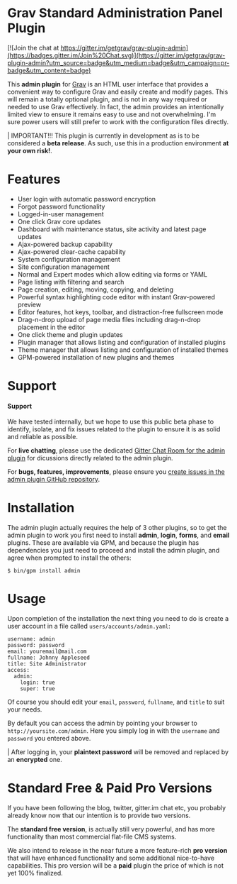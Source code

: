 # Grav Standard Administration Panel Plugin

[![Join the chat at https://gitter.im/getgrav/grav-plugin-admin](https://badges.gitter.im/Join%20Chat.svg)](https://gitter.im/getgrav/grav-plugin-admin?utm_source=badge&utm_medium=badge&utm_campaign=pr-badge&utm_content=badge)

This **admin plugin** for [Grav](http://github.com/getgrav/grav) is an HTML user interface that provides a convenient way to configure Grav and easily create and modify pages.  This will remain a totally optional plugin, and is not in any way required or needed to use Grav effectively.  In fact, the admin provides an intentionally limited view to ensure it remains easy to use and not overwhelming.  I'm sure power users will still prefer to work with the configuration files directly.

| IMPORTANT!!! This plugin is currently in development as is to be considered a **beta release**.  As such, use this in a production environment **at your own risk!**.

# Features

* User login with automatic password encryption
* Forgot password functionality
* Logged-in-user management
* One click Grav core updates
* Dashboard with maintenance status, site activity and latest page updates
* Ajax-powered backup capability
* Ajax-powered clear-cache capability
* System configuration management
* Site configuration management
* Normal and Expert modes which allow editing via forms or YAML
* Page listing with filtering and search
* Page creation, editing, moving, copying, and deleting
* Powerful syntax highlighting code editor with instant Grav-powered preview
* Editor features, hot keys, toolbar, and distraction-free fullscreen mode
* Drag-n-drop upload of page media files including drag-n-drop placement in the editor
* One click theme and plugin updates
* Plugin manager that allows listing and configuration of installed plugins
* Theme manager that allows listing and configuration of installed themes
* GPM-powered installation of new plugins and themes

# Support

#### Support

We have tested internally, but we hope to use this public beta phase to identify, isolate, and fix issues related to the plugin to ensure it is as solid and reliable as possible.

For **live chatting**, please use the dedicated [Gitter Chat Room for the admin plugin](https://gitter.im/grav/grav-plugin-admin) for dicussions directly related to the admin plugin.

For **bugs, features, improvements**, please ensure you [create issues in the admin plugin GitHub repository](https://github.com/grav/grav-plugin-admin).

# Installation

The admin plugin actually requires the help of 3 other plugins, so to get the admin plugin to work you first need to install **admin**, **login**, **forms**, and **email** plugins.  These are available via GPM, and because the plugin has dependencies you just need to proceed and install the admin plugin, and agree when prompted to install the others:

```
$ bin/gpm install admin
```

# Usage

Upon completion of the installation the next thing you need to do is create a user account in a file called `users/accounts/admin.yaml`:

```
username: admin
password: password
email: youremail@mail.com
fullname: Johnny Appleseed
title: Site Administrator
access:
  admin:
    login: true
    super: true
```

Of course you should edit your `email`, `password`, `fullname`, and `title` to suit your needs.

By default you can access the admin by pointing your browser to `http://yoursite.com/admin`.  Here you simply log in with the `username` and `password` you entered above.

| After logging in, your **plaintext password** will be removed and replaced by an **encrypted** one.

# Standard Free & Paid Pro Versions

If you have been following the blog, twitter, gitter.im chat etc, you probably already know now that our intention is to provide two versions.

The **standard free version**, is actually still very powerful, and has more functionality than most commercial flat-file CMS systems.

We also intend to release in the near future a more feature-rich **pro version** that will have enhanced functionality and some additional nice-to-have capabilities.  This pro version will be a **paid** plugin the price of which is not yet 100% finalized.

